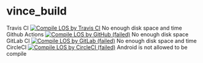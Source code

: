 # vince_build
Travis CI [![Compile LOS by Travis CI](https://app.travis-ci.com/gamecss/vince_build.svg?branch=main)](https://app.travis-ci.com/github/gamecss/vince_build) No enough disk space and time
Github Actions [![Compile LOS by GitHub (failed)](https://github.com/gamecss/vince_build/actions/workflows/main.yaml/badge.svg)](https://github.com/gamecss/vince_build/actions) No enough disk space  
GitLab CI [![Compile LOS by GitLab (failed)](https://gitlab.com/gamecss/vince-lineage_build/badges/main/pipeline.svg)](https://gitlab.com/gamecss/vince-lineage_build/-/commits/main) No enough disk space and time
CircleCI [![Compile LOS by CircleCI (failed)](https://circleci.com/gh/gamecss/vince_build/tree/main.svg?style=svg)](https://circleci.com/gh/gamecss/vince_build/tree/main) Android is not allowed to be compile
